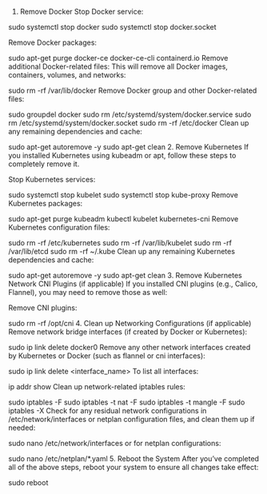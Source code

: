 1. Remove Docker
Stop Docker service:

sudo systemctl stop docker
sudo systemctl stop docker.socket

Remove Docker packages:

sudo apt-get purge docker-ce docker-ce-cli containerd.io
Remove additional Docker-related files: This will remove all Docker images, containers, volumes, and networks:

sudo rm -rf /var/lib/docker
Remove Docker group and other Docker-related files:

sudo groupdel docker
sudo rm /etc/systemd/system/docker.service
sudo rm /etc/systemd/system/docker.socket
sudo rm -rf /etc/docker
Clean up any remaining dependencies and cache:

sudo apt-get autoremove -y
sudo apt-get clean
2. Remove Kubernetes
If you installed Kubernetes using kubeadm or apt, follow these steps to completely remove it.

Stop Kubernetes services:

sudo systemctl stop kubelet
sudo systemctl stop kube-proxy
Remove Kubernetes packages:

sudo apt-get purge kubeadm kubectl kubelet kubernetes-cni
Remove Kubernetes configuration files:

sudo rm -rf /etc/kubernetes
sudo rm -rf /var/lib/kubelet
sudo rm -rf /var/lib/etcd
sudo rm -rf ~/.kube
Clean up any remaining Kubernetes dependencies and cache:

sudo apt-get autoremove -y
sudo apt-get clean
3. Remove Kubernetes Network CNI Plugins (if applicable)
If you installed CNI plugins (e.g., Calico, Flannel), you may need to remove those as well:

Remove CNI plugins:

sudo rm -rf /opt/cni
4. Clean up Networking Configurations (if applicable)
Remove network bridge interfaces (if created by Docker or Kubernetes):

sudo ip link delete docker0
Remove any other network interfaces created by Kubernetes or Docker (such as flannel or cni interfaces):

sudo ip link delete <interface_name>
To list all interfaces:

ip addr show
Clean up network-related iptables rules:

sudo iptables -F
sudo iptables -t nat -F
sudo iptables -t mangle -F
sudo iptables -X
Check for any residual network configurations in /etc/network/interfaces or netplan configuration files, and clean them up if needed:

sudo nano /etc/network/interfaces
or for netplan configurations:

sudo nano /etc/netplan/*.yaml
5. Reboot the System
After you’ve completed all of the above steps, reboot your system to ensure all changes take effect:

sudo reboot
